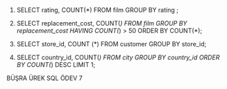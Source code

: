 1. SELECT rating, COUNT(*) FROM film GROUP BY rating ;


2. SELECT replacement_cost, COUNT(*) FROM film GROUP BY replacement_cost HAVING COUNT(*) > 50 ORDER BY COUNT(*);

3. SELECT store_id, COUNT (*) FROM customer GROUP BY store_id;

4. SELECT country_id, COUNT(*) FROM city GROUP BY country_id ORDER BY COUNT(*) DESC LIMIT 1;

BÜŞRA ÜREK SQL ÖDEV 7
